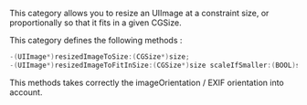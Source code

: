 This category allows you to resize an UIImage at a constraint size, or proportionally so that it fits in a given CGSize.

This category defines the following methods :

``` objective-c
-(UIImage*)resizedImageToSize:(CGSize*)size;
-(UIImage*)resizedImageToFitInSize:(CGSize*)size scaleIfSmaller:(BOOL)scale;
```

This methods takes correctly the imageOrientation / EXIF orientation into account.


